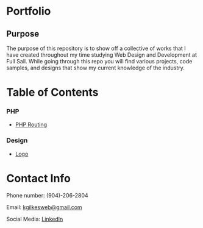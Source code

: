 # Portfolio

## Purpose
The purpose of this repository is to show off a collective of works that I have created throughout my time studying Web Design and Development at Full Sail. While going through this repo you will find various projects, code samples, and designs that show my current knowledge of the industry.

# Table of Contents
### PHP
- [PHP Routing](https://github.com/KJGilkes/Portfolio/tree/master/PHP)

### Design
- [Logo](https://github.com/KJGilkes/Portfolio/tree/master/Design)

# Contact Info
Phone number: (904)-206-2804

Email: kgilkesweb@gmail.com

Social Media: [LinkedIn](https://www.linkedin.com/in/khalil-gilkes-511b08117/)
